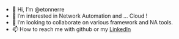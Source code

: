 - 👋 Hi, I’m @etonnerre
- 👀 I’m interested in Network Automation and ... Cloud ! 
- 💞️ I’m looking to collaborate on various framework and NA tools.
- 📫 How to reach me with github or my [LinkedIn](https://www.linkedin.com/in/etonnerre/)

<!---
etonnerre/etonnerre is a ✨ special ✨ repository because its `README.md` (this file) appears on your GitHub profile.
You can click the Preview link to take a look at your changes.
--->

